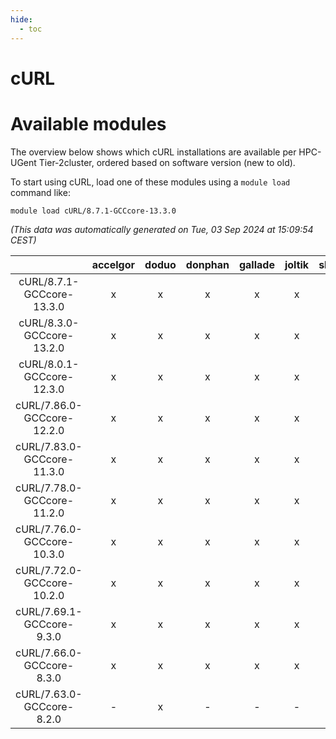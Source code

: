 ```yaml
---
hide:
  - toc
---
```


cURL
====

# Available modules


The overview below shows which cURL installations are available per HPC-UGent Tier-2cluster, ordered based on software version (new to old).

To start using cURL, load one of these modules using a `module load` command like:

```shell
module load cURL/8.7.1-GCCcore-13.3.0
```

*(This data was automatically generated on Tue, 03 Sep 2024 at 15:09:54 CEST)*  

| |accelgor|doduo|donphan|gallade|joltik|shinx|skitty|
| :---: | :---: | :---: | :---: | :---: | :---: | :---: | :---: |
|cURL/8.7.1-GCCcore-13.3.0|x|x|x|x|x|x|x|
|cURL/8.3.0-GCCcore-13.2.0|x|x|x|x|x|x|x|
|cURL/8.0.1-GCCcore-12.3.0|x|x|x|x|x|x|x|
|cURL/7.86.0-GCCcore-12.2.0|x|x|x|x|x|x|x|
|cURL/7.83.0-GCCcore-11.3.0|x|x|x|x|x|x|x|
|cURL/7.78.0-GCCcore-11.2.0|x|x|x|x|x|x|x|
|cURL/7.76.0-GCCcore-10.3.0|x|x|x|x|x|-|x|
|cURL/7.72.0-GCCcore-10.2.0|x|x|x|x|x|-|x|
|cURL/7.69.1-GCCcore-9.3.0|x|x|x|x|x|-|x|
|cURL/7.66.0-GCCcore-8.3.0|x|x|x|x|x|-|x|
|cURL/7.63.0-GCCcore-8.2.0|-|x|-|-|-|-|-|
